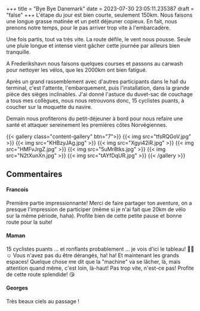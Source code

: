 +++
title = "Bye Bye Danemark"
date = 2023-07-30 23:05:11.235387
draft = "false"
+++
L'étape du jour est bien courte, seulement 150km. Nous faisons une longue grasse matinée et un petit déjeuner copieux. En fait, nous prenons notre temps, pour le pas arriver trop vite à l'embarcadère.

Une fois partis, tout va très vite. La route défile, le vent nous pousse. Seule une pluie longue et intense vient gâcher cette journée par ailleurs bien tranquille.

A Frederikshavn nous faisons quelques courses et passons au carwash pour nettoyer les vélos, que les 2000km ont bien fatigué.

Après un grand rassemblement avec d'autres participants dans le hall du terminal, c'est l'attente, l'embarquement, puis l'installation, dans la grande pièce des sièges inclinables. J'ai donné l'astuce du duvet-sac de couchage a tous mes collègues, nous nous retrouvons donc, 15 cyclistes puants, à coucher sur la moquette du navire.

Demain nous profiterons du petit-déjeuner à bord pour nous refaire une santé et attaquer sereinement les premières côtes Norvégiennes.

{{< gallery class="content-gallery" btn="7">}}
{{< img src="tfsRQGoV.jpg" >}}
{{< img src="KHBzyJAg.jpg" >}}
{{< img src="Xgyi42iR.jpg" >}}
{{< img src="HMFvJrgZ.jpg" >}}
{{< img src="5uMr8tks.jpg" >}}
{{< img src="N2tXunXn.jpg" >}}
{{< img src="tAYfDqUR.jpg" >}}
{{< /gallery >}}

## Commentaires
#### Francois
Première partie impressionnante! Merci de faire partager ton aventure, on a presque l'impression de participer (même si je n'ai fait que 20km de vélo sur la même période, haha). Profite bien de cette petite pause et bonne route pour la suite!
#### Maman
15 cyclistes puants ... et ronflants probablement ... je vois d'ici le tableau! 😵‍💫☺️ Vous n'avez pas du être dérangés,
 ha! ha!
Et maintenant les grands espaces! Quelque chose me dit que la "machine" va se lâcher, là, mais attention quand même, c'est loin, là-haut!  Pas trop vite, n'est-ce pas! Profite de cette route splendide! 😘
#### Georges
Très beaux ciels au passage !
